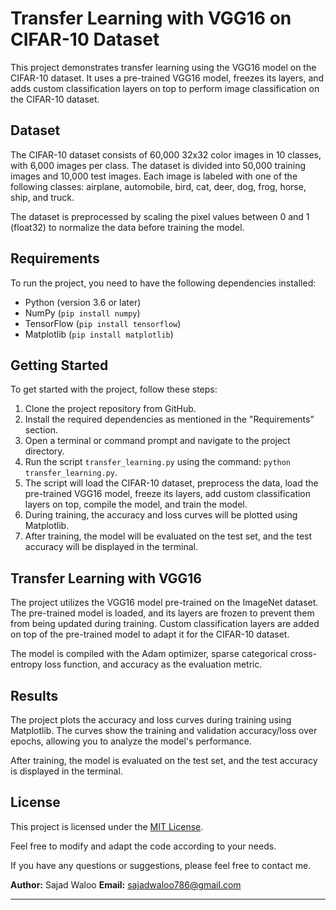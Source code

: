 # Transfer Learning with VGG16 on CIFAR-10 Dataset

This project demonstrates transfer learning using the VGG16 model on the CIFAR-10 dataset. It uses a pre-trained VGG16 model, freezes its layers, and adds custom classification layers on top to perform image classification on the CIFAR-10 dataset.

## Dataset

The CIFAR-10 dataset consists of 60,000 32x32 color images in 10 classes, with 6,000 images per class. The dataset is divided into 50,000 training images and 10,000 test images. Each image is labeled with one of the following classes: airplane, automobile, bird, cat, deer, dog, frog, horse, ship, and truck.

The dataset is preprocessed by scaling the pixel values between 0 and 1 (float32) to normalize the data before training the model.

## Requirements

To run the project, you need to have the following dependencies installed:

- Python (version 3.6 or later)
- NumPy (```pip install numpy```)
- TensorFlow (```pip install tensorflow```)
- Matplotlib (```pip install matplotlib```)

## Getting Started

To get started with the project, follow these steps:

1. Clone the project repository from GitHub.
2. Install the required dependencies as mentioned in the "Requirements" section.
3. Open a terminal or command prompt and navigate to the project directory.
4. Run the script `transfer_learning.py` using the command: `python transfer_learning.py`.
5. The script will load the CIFAR-10 dataset, preprocess the data, load the pre-trained VGG16 model, freeze its layers, add custom classification layers on top, compile the model, and train the model.
6. During training, the accuracy and loss curves will be plotted using Matplotlib.
7. After training, the model will be evaluated on the test set, and the test accuracy will be displayed in the terminal.

## Transfer Learning with VGG16

The project utilizes the VGG16 model pre-trained on the ImageNet dataset. The pre-trained model is loaded, and its layers are frozen to prevent them from being updated during training. Custom classification layers are added on top of the pre-trained model to adapt it for the CIFAR-10 dataset.

The model is compiled with the Adam optimizer, sparse categorical cross-entropy loss function, and accuracy as the evaluation metric.

## Results

The project plots the accuracy and loss curves during training using Matplotlib. The curves show the training and validation accuracy/loss over epochs, allowing you to analyze the model's performance.

After training, the model is evaluated on the test set, and the test accuracy is displayed in the terminal.

## License

This project is licensed under the [MIT License](LICENSE).

Feel free to modify and adapt the code according to your needs.

If you have any questions or suggestions, please feel free to contact me.

**Author:** Sajad Waloo
**Email:** sajadwaloo786@gmail.com

---
